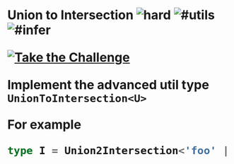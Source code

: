 <!--info-header-start--><h1>Union to Intersection <img src="https://img.shields.io/badge/-hard-de3d37" alt="hard"/> <img src="https://img.shields.io/badge/-%23utils-999" alt="#utils"/> <img src="https://img.shields.io/badge/-%23infer-999" alt="#infer"/><p><a href="https://tsch.js.org/55/play" target="_blank"><img src="https://img.shields.io/badge/-Take%20the%20Challenge-3178c6?logo=typescript&logoColor=white" alt="Take the Challenge"/></a>

Implement the advanced util type `UnionToIntersection<U>`

For example

```ts
type I = Union2Intersection<'foo' | 42 | true> // expected to be 'foo' & 42 & true
```
